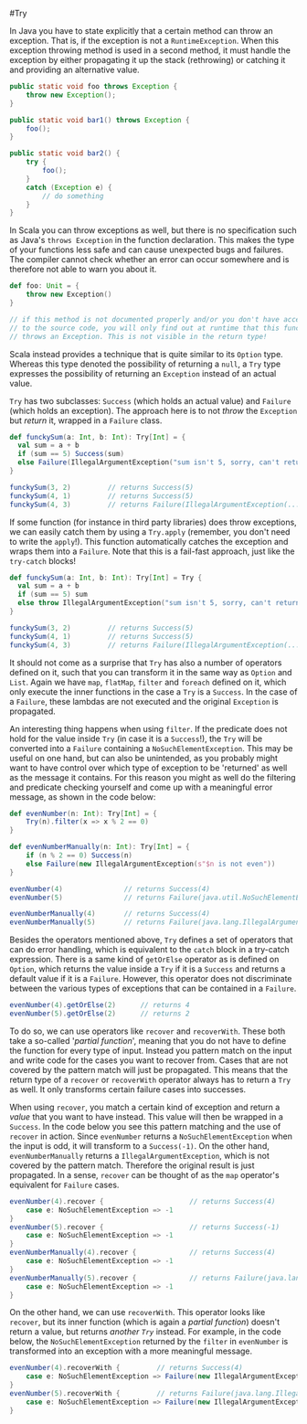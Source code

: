 #Try

In Java you have to state explicitly that a certain method can throw an exception. That is, if the exception is not a `RuntimeException`. When this exception throwing method is used in a second method, it must handle the exception by either propagating it up the stack (rethrowing) or catching it and providing an alternative value.

```java
public static void foo throws Exception {
    throw new Exception();
}

public static void bar1() throws Exception {
    foo();
}

public static void bar2() {
    try {
        foo();
    }
    catch (Exception e) {
        // do something
    }
}
```

In Scala you can throw exceptions as well, but there is no specification such as Java's `throws Exception` in the function declaration. This makes the type of your functions less safe and can cause unexpected bugs and failures. The compiler cannot check whether an error can occur somewhere and is therefore not able to warn you about it.

```scala
def foo: Unit = {
    throw new Exception()
}

// if this method is not documented properly and/or you don't have access
// to the source code, you will only find out at runtime that this function
// throws an Exception. This is not visible in the return type!
```

Scala instead provides a technique that is quite similar to its `Option` type. Whereas this type denoted the possibility of returning a `null`, a `Try` type expresses the possibility of returning an `Exception` instead of an actual value.

`Try` has two subclasses: `Success` (which holds an actual value) and `Failure` (which holds an exception). The approach here is to not *throw* the `Exception` but *return* it, wrapped in a `Failure` class.

```scala
def funckySum(a: Int, b: Int): Try[Int] = {
  val sum = a + b
  if (sum == 5) Success(sum)
  else Failure(IllegalArgumentException("sum isn't 5, sorry, can't return it :("))
}

funckySum(3, 2)         // returns Success(5)
funckySum(4, 1)         // returns Success(5)
funckySum(4, 3)         // returns Failure(IllegalArgumentException(...))
```

If some function (for instance in third party libraries) does throw exceptions, we can easily catch them by using a `Try.apply` (remember, you don't need to write the `apply`!). This function automatically catches the exception and wraps them into a `Failure`. Note that this is a fail-fast approach, just like the `try-catch` blocks!

```scala
def funckySum(a: Int, b: Int): Try[Int] = Try {
  val sum = a + b
  if (sum == 5) sum
  else throw IllegalArgumentException("sum isn't 5, sorry, can't return it :(")
}

funckySum(3, 2)         // returns Success(5)
funckySum(4, 1)         // returns Success(5)
funckySum(4, 3)         // returns Failure(IllegalArgumentException(...))
```

It should not come as a surprise that `Try` has also a number of operators defined on it, such that you can transform it in the same way as `Option` and `List`. Again we have `map`, `flatMap`, `filter` and `foreach` defined on it, which only execute the inner functions in the case a `Try` is a `Success`. In the case of a `Failure`, these lambdas are not executed and the original `Exception` is propagated.

An interesting thing happens when using `filter`. If the predicate does not hold for the value inside `Try` (in case it is a `Success`!), the `Try` will be converted into a `Failure` containing a `NoSuchElementException`. This may be useful on one hand, but can also be unintended, as you probably might want to have control over which type of exception to be 'returned' as well as the message it contains. For this reason you might as well do the filtering and predicate checking yourself and come up with a meaningful error message, as shown in the code below:

```scala
def evenNumber(n: Int): Try[Int] = {
	Try(n).filter(x => x % 2 == 0)
}

def evenNumberManually(n: Int): Try[Int] = {
	if (n % 2 == 0) Success(n)
	else Failure(new IllegalArgumentException(s"$n is not even"))
}

evenNumber(4)               // returns Success(4)
evenNumber(5)               // returns Failure(java.util.NoSuchElementException: Predicate does not hold for 5)

evenNumberManually(4)       // returns Success(4)
evenNumberManually(5)       // returns Failure(java.lang.IllegalArgumentException: 5 is not even)
```

Besides the operators mentioned above, `Try` defines a set of operators that can do error handling, which is equivalent to the `catch` block in a try-catch expression. There is a same kind of `getOrElse` operator as is defined on `Option`, which returns the value inside a `Try` if it is a `Success` and returns a default value if it is a `Failure`. However, this operator does not discriminate between the various types of exceptions that can be contained in a `Failure`.

```scala
evenNumber(4).getOrElse(2)      // returns 4
evenNumber(5).getOrElse(2)      // returns 2
```

To do so, we can use operators like `recover` and `recoverWith`. These both take a so-called '*partial function*', meaning that you do not have to define the function for every type of input. Instead you pattern match on the input and write code for the cases you want to recover from. Cases that are not covered by the pattern match will just be propagated. This means that the return type of a `recover` or `recoverWith` operator always has to return a `Try` as well. It only transforms certain failure cases into successes.

When using `recover`, you match a certain kind of exception and return a *value* that you want to have instead. This value will then be wrapped in a `Success`. In the code below you see this pattern matching and the use of `recover` in action. Since `evenNumber` returns a `NoSuchElementException` when the input is odd, it will transform to a `Success(-1)`. On the other hand, `evenNumberManually` returns a `IllegalArgumentException`, which is not covered by the pattern match. Therefore the original result is just propagated. In a sense, `recover` can be thought of as the `map` operator's equivalent for `Failure` cases.

```scala
evenNumber(4).recover {                     // returns Success(4)
	case e: NoSuchElementException => -1
}
evenNumber(5).recover {                     // returns Success(-1)
	case e: NoSuchElementException => -1
}
evenNumberManually(4).recover {             // returns Success(4)
	case e: NoSuchElementException => -1
}
evenNumberManually(5).recover {             // returns Failure(java.lang.IllegalArgumentException: 5 is not even)
	case e: NoSuchElementException => -1
}
```

On the other hand, we can use `recoverWith`. This operator looks like `recover`, but its inner function (which is again a *partial function*) doesn't return a value, but returns *another `Try`* instead. For example, in the code below, the `NoSuchElementException` returned by the `filter` in `evenNumber` is transformed into an exception with a more meaningful message.

```scala
evenNumber(4).recoverWith {         // returns Success(4)
	case e: NoSuchElementException => Failure(new IllegalArgumentException(s"the input wasn't an even number"))
}
evenNumber(5).recoverWith {         // returns Failure(java.lang.IllegalArgumentException: the input wasn't an even number)
	case e: NoSuchElementException => Failure(new IllegalArgumentException(s"the input wasn't an even number"))
}
```

